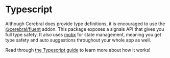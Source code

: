 # Typescript

Although Cerebral does provide type definitions, it is encouraged to use the [@cerebral/fluent](/docs/addons/fluent) addon. This package exposes a signals API that gives you full type safety. It also uses [mobx](https://mobx.js.org/) for state management, meaning you get type safety and auto suggestions throughout your whole app as well.

Read through [the Typescript guide](/docs/guides/typescript) to learn more about how it works!
